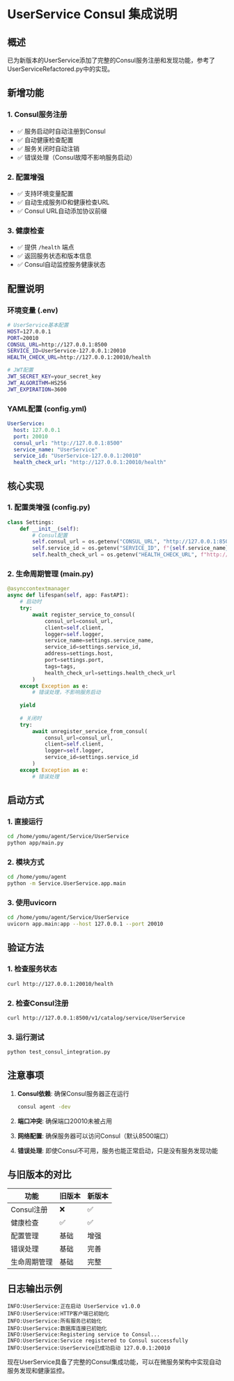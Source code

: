 # UserService Consul 集成说明

## 概述

已为新版本的UserService添加了完整的Consul服务注册和发现功能，参考了UserServiceRefactored.py中的实现。

## 新增功能

### 1. Consul服务注册
- ✅ 服务启动时自动注册到Consul
- ✅ 自动健康检查配置
- ✅ 服务关闭时自动注销
- ✅ 错误处理（Consul故障不影响服务启动）

### 2. 配置增强
- ✅ 支持环境变量配置
- ✅ 自动生成服务ID和健康检查URL
- ✅ Consul URL自动添加协议前缀

### 3. 健康检查
- ✅ 提供 `/health` 端点
- ✅ 返回服务状态和版本信息
- ✅ Consul自动监控服务健康状态

## 配置说明

### 环境变量 (.env)
```bash
# UserService基本配置
HOST=127.0.0.1
PORT=20010
CONSUL_URL=http://127.0.0.1:8500
SERVICE_ID=UserService-127.0.0.1:20010
HEALTH_CHECK_URL=http://127.0.0.1:20010/health

# JWT配置
JWT_SECRET_KEY=your_secret_key
JWT_ALGORITHM=HS256
JWT_EXPIRATION=3600
```

### YAML配置 (config.yml)
```yaml
UserService:
  host: 127.0.0.1
  port: 20010
  consul_url: "http://127.0.0.1:8500"
  service_name: "UserService"
  service_id: "UserService-127.0.0.1:20010"
  health_check_url: "http://127.0.0.1:20010/health"
```

## 核心实现

### 1. 配置类增强 (config.py)
```python
class Settings:
    def __init__(self):
        # Consul配置
        self.consul_url = os.getenv("CONSUL_URL", "http://127.0.0.1:8500")
        self.service_id = os.getenv("SERVICE_ID", f"{self.service_name}-{self.host}:{self.port}")
        self.health_check_url = os.getenv("HEALTH_CHECK_URL", f"http://{self.host}:{self.port}/health")
```

### 2. 生命周期管理 (main.py)
```python
@asynccontextmanager
async def lifespan(self, app: FastAPI):
    # 启动时
    try:
        await register_service_to_consul(
            consul_url=consul_url,
            client=self.client,
            logger=self.logger,
            service_name=settings.service_name,
            service_id=settings.service_id,
            address=settings.host,
            port=settings.port,
            tags=tags,
            health_check_url=settings.health_check_url
        )
    except Exception as e:
        # 错误处理，不影响服务启动
        
    yield
    
    # 关闭时
    try:
        await unregister_service_from_consul(
            consul_url=consul_url,
            client=self.client,
            logger=self.logger,
            service_id=settings.service_id
        )
    except Exception as e:
        # 错误处理
```

## 启动方式

### 1. 直接运行
```bash
cd /home/yomu/agent/Service/UserService
python app/main.py
```

### 2. 模块方式
```bash
cd /home/yomu/agent
python -m Service.UserService.app.main
```

### 3. 使用uvicorn
```bash
cd /home/yomu/agent/Service/UserService
uvicorn app.main:app --host 127.0.0.1 --port 20010
```

## 验证方法

### 1. 检查服务状态
```bash
curl http://127.0.0.1:20010/health
```

### 2. 检查Consul注册
```bash
curl http://127.0.0.1:8500/v1/catalog/service/UserService
```

### 3. 运行测试
```bash
python test_consul_integration.py
```

## 注意事项

1. **Consul依赖**: 确保Consul服务器正在运行
   ```bash
   consul agent -dev
   ```

2. **端口冲突**: 确保端口20010未被占用

3. **网络配置**: 确保服务器可以访问Consul（默认8500端口）

4. **错误处理**: 即使Consul不可用，服务也能正常启动，只是没有服务发现功能

## 与旧版本的对比

| 功能 | 旧版本 | 新版本 |
|------|--------|--------|
| Consul注册 | ❌ | ✅ |
| 健康检查 | ✅ | ✅ |
| 配置管理 | 基础 | 增强 |
| 错误处理 | 基础 | 完善 |
| 生命周期管理 | 基础 | 完整 |

## 日志输出示例

```
INFO:UserService:正在启动 UserService v1.0.0
INFO:UserService:HTTP客户端已初始化
INFO:UserService:所有服务已初始化
INFO:UserService:数据库连接已初始化
INFO:UserService:Registering service to Consul...
INFO:UserService:Service registered to Consul successfully
INFO:UserService:UserService已成功启动 127.0.0.1:20010
```

现在UserService具备了完整的Consul集成功能，可以在微服务架构中实现自动服务发现和健康监控。
